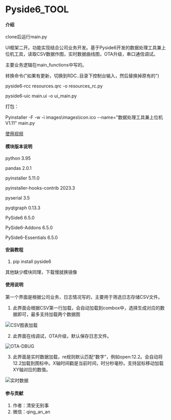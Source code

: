 # Pyside6_TOOL

#### 介绍
clone后运行main.py

UI框架二开。功能实现结合公司业务开发。基于Pyside6开发的数据处理工具兼上位机工具，读取CSV数据作图，实时数据曲线图，OTA升级，串口通信调试。

主要业务逻辑在main_functions中写的。

转换命令("如果有更新，切换到RDC..目录下控制台输入，然后替换掉原有的")

pyside6-rcc resources.qrc -o resources_rc.py

pyside6-uic main.ui -o ui_main.py

打包：

Pyinstaller -F -w -i images\images\icon.ico --name="数据处理工具兼上位机V1.11" main.py

[使用视频](https://www.aliyundrive.com/s/gdUTA28A5xb)

#### 模块版本说明
python                    3.95

pandas                    2.0.1

pyinstaller               5.11.0

pyinstaller-hooks-contrib 2023.3

pyserial                  3.5

pyqtgraph                 0.13.3

PySide6                   6.5.0

PySide6-Addons            6.5.0

PySide6-Essentials        6.5.0

#### 安装教程

1.  pip install pyside6

其他缺少模块同理，下载慢就换镜像

#### 使用说明
第一个界面是根据公司业务，日志情况写的，主要用于筛选日志存储CSV文件。

1.  此界面会根据CSV第一行加载，会自动加载到combox中，选择生成对应的数据即可，最多支持加载两个数据图

![CSV图表加载](https://foruda.gitee.com/images/1685095324067247170/a6bad614_9752931.png "企业微信截图_16850952855663.png")

2.  此界面在线调试，OTA升级，默认保存日志文件。

![OTA-DBUG](https://foruda.gitee.com/images/1685095497097890061/d47b47d9_9752931.png "企业微信截图_16850954623405.png")

3.  此界面是实时数据加载，re规则默认匹配“数字”，例如open:12.2。会自动将12.2加载到图标中。X轴时间戳是当前时间，时分秒毫秒。支持鼠标移动加载XY轴对应的数值。

![实时数据](https://foruda.gitee.com/images/1685095597792166721/7a19db71_9752931.png "企业微信截图_16850955693569.png")

#### 参与贡献

1.  作者：清安无别事
2.  微信：qing_an_an
